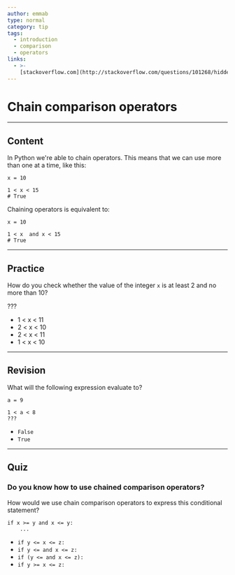 ```yaml
---
author: emmab
type: normal
category: tip
tags:
  - introduction
  - comparison
  - operators
links:
  - >-
    [stackoverflow.com](http://stackoverflow.com/questions/101268/hidden-features-of-python){website}
---
```


# Chain comparison operators


---

## Content

In Python we're able to chain operators. This means that we can use more than one at a time, like this:

```plain-text
x = 10

1 < x < 15
# True
```

Chaining operators is equivalent to:

```plain-text
x = 10

1 < x  and x < 15
# True
```


---

## Practice

How do you check whether the value of the integer `x` is at least 2 and no more than 10?

???

- 1 < x < 11
- 2 < x < 10
- 2 < x < 11
- 1 < x < 10


---

## Revision

What will the following expression evaluate to?

```plain-text
a = 9

1 < a < 8
???
```

- `False`
- `True`


---

## Quiz

### Do you know how to use chained comparison operators?


How would we use chain comparison operators to express this conditional statement?

```plain-text
if x >= y and x <= y:
    ...
```

- `if y <= x <= z:`
- `if y <= and x <= z:`
- `if (y <= and x <= z):`
- `if y >= x <= z:`
 
